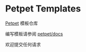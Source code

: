 # Petpet Templates

[Petpet](https://github.com/dituon/petpet) 模板仓库

编写模板请参阅 [petpet/docs](https://github.com/Dituon/petpet?tab=readme-ov-file#%E8%87%AA%E5%AE%9A%E4%B9%89%E6%A8%A1%E6%9D%BF)

欢迎提交任何请求
